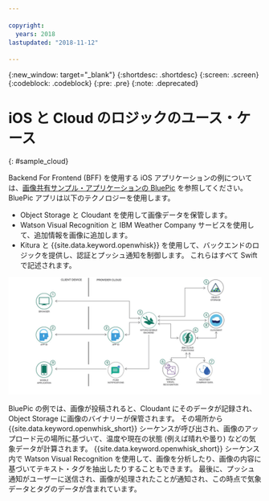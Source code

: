 ```yaml
---

copyright:
  years: 2018
lastupdated: "2018-11-12"

---
```

{:new_window: target="_blank"}
{:shortdesc: .shortdesc}
{:screen: .screen}
{:codeblock: .codeblock}
{:pre: .pre}
{:note: .deprecated}

# iOS と Cloud のロジックのユース・ケース
{: #sample_cloud}

Backend For Frontend (BFF) を使用する iOS アプリケーションの例については、[画像共有サンプル・アプリケーションの BluePic](https://github.com/IBM/BluePic) を参照してください。BluePic アプリは以下のテクノロジーを使用します。

* Object Storage と Cloudant を使用して画像データを保管します。
* Watson Visual Recognition と IBM Weather Company サービスを使用して、追加情報を画像に追加します。
* Kitura と {{site.data.keyword.openwhisk}} を使用して、バックエンドのロジックを提供し、認証とプッシュ通知を制御します。
これらはすべて Swift で記述されます。

![BluePic](images/cloudlogic.png "BluePic のフロー")

BluePic の例では、画像が投稿されると、Cloudant にそのデータが記録され、Object Storage に画像のバイナリーが保管されます。 その場所から {{site.data.keyword.openwhisk_short}} シーケンスが呼び出され、画像のアップロード元の場所に基づいて、温度や現在の状態 (例えば晴れや曇り) などの気象データが計算されます。 {{site.data.keyword.openwhisk_short}} シーケンス内で Watson Visual Recognition を使用して、画像を分析したり、画像の内容に基づいてテキスト・タグを抽出したりすることもできます。 最後に、プッシュ通知がユーザーに送信され、画像が処理されたことが通知され、この時点で気象データとタグのデータが含まれています。
